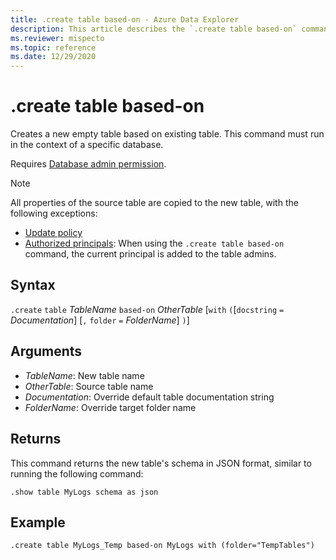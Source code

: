```yaml
---
title: .create table based-on - Azure Data Explorer
description: This article describes the `.create table based-on` command in Azure Data Explorer
ms.reviewer: mispecto
ms.topic: reference
ms.date: 12/29/2020
---
```

# .create table based-on

Creates a new empty table based on existing table. This command must run in the context of a specific database.

Requires [Database admin permission](access-control/role-based-authorization.md).

> [!NOTE]
> All properties of the source table are copied to the new table, with the following exceptions:
> * [Update policy](updatepolicy.md)
> * [Authorized principals](security-roles.md#commands-overview): When using the `.create table based-on` command, the current principal is added to the table admins.

## Syntax

`.create` `table` *TableName* `based-on` *OtherTable*  [`with` `(`[`docstring` `=` *Documentation*] [`,` `folder` `=` *FolderName*] `)`]

## Arguments

* *TableName*: New table name
* *OtherTable*: Source table name
* *Documentation*: Override default table documentation string
* *FolderName*: Override target folder name

## Returns

This command returns the new table's schema in JSON format, similar to running the following command:

```kusto
.show table MyLogs schema as json
```

## Example

```kusto
.create table MyLogs_Temp based-on MyLogs with (folder="TempTables")
```

